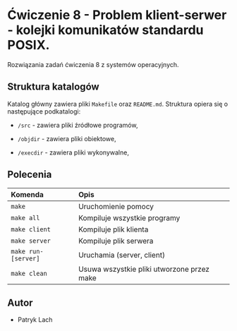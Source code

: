 
# Ćwiczenie 8 - Problem klient-serwer - kolejki komunikatów standardu POSIX.

Rozwiązania zadań ćwiczenia 8 z systemów operacyjnych.


## Struktura katalogów

Katalog główny zawiera pliki `Makefile` oraz `README.md`. Struktura opiera się o następujące podkatalogi:

- `/src`  - zawiera pliki źródłowe programów,

- `/objdir`  - zawiera pliki obiektowe,

- `/execdir`  - zawiera pliki wykonywalne,

## Polecenia

| Komenda | Opis                     |
| :-------- | :-------------------------------- |
| `make`      | Uruchomienie pomocy |
| `make all`      | Kompiluje wszystkie programy |
| `make client`      | Kompiluje plik klienta |
| `make server`      | Kompiluje plik serwera |
| `make run-[server]`      | Uruchamia (server, client) |
| `make clean`      | Usuwa wszystkie pliki utworzone przez make |


## Autor

- Patryk Lach

